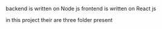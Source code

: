 backend is written on Node js 
frontend is written on React js 

in this project their are three folder present 

